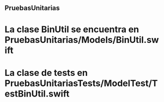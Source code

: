 ## PruebasUnitarias
# La clase BinUtil  se encuentra en PruebasUnitarias/Models/BinUtil.swift
# La clase de tests en PruebasUnitariasTests/ModelTest/TestBinUtil.swift
